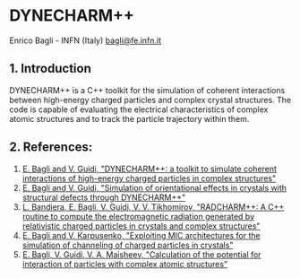 # DYNECHARM++
Enrico Bagli - INFN (Italy) bagli@fe.infn.it

## 1. Introduction
DYNECHARM++ is a C++ toolkit for the simulation of coherent interactions between high-energy charged particles and complex crystal structures. The code is capable of evaluating the electrical characteristics of complex atomic structures and to track the particle trajectory within them.

## 2. References:
1. [E. Bagli and V. Guidi, "DYNECHARM++: a toolkit to simulate coherent interactions of high-energy charged particles in complex structures"](https://www.sciencedirect.com/science/article/pii/S0168583X1300308X)
2. [E. Bagli and V. Guidi, "Simulation of orientational effects in crystals with structural defects through DYNECHARM++"](https://www.sciencedirect.com/science/article/pii/S0168583X15003079)
3. [L. Bandiera, E. Bagli, V. Guidi, V. V. Tikhomirov, "RADCHARM++: A C++ routine to compute the electromagnetic radiation generated by relativistic charged particles in crystals and complex structures"](https://www.sciencedirect.com/science/article/pii/S0168583X15002311) 
4. [E. Bagli and V. Karpusenko, "Exploiting MIC architectures for the simulation of channeling of charged particles in crystals"](https://www.worldscientific.com/doi/abs/10.1142/S0129183116500224)
5. [E. Bagli, V. Guidi, V. A. Maisheev, "Calculation of the potential for interaction of particles with complex atomic structures"](https://journals.aps.org/pre/abstract/10.1103/PhysRevE.81.026708)
